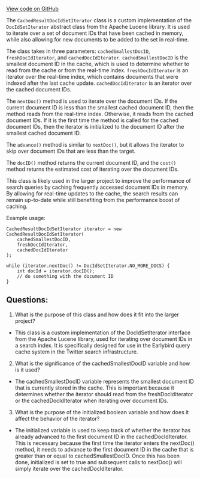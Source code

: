 [View code on GitHub](https://github.com/misbahsy/the-algorithm/src/java/com/twitter/search/earlybird/querycache/CachedResultDocIdSetIterator.java)

The `CachedResultDocIdSetIterator` class is a custom implementation of the `DocIdSetIterator` abstract class from the Apache Lucene library. It is used to iterate over a set of document IDs that have been cached in memory, while also allowing for new documents to be added to the set in real-time. 

The class takes in three parameters: `cachedSmallestDocID`, `freshDocIdIterator`, and `cachedDocIdIterator`. `cachedSmallestDocID` is the smallest document ID in the cache, which is used to determine whether to read from the cache or from the real-time index. `freshDocIdIterator` is an iterator over the real-time index, which contains documents that were indexed after the last cache update. `cachedDocIdIterator` is an iterator over the cached document IDs. 

The `nextDoc()` method is used to iterate over the document IDs. If the current document ID is less than the smallest cached document ID, then the method reads from the real-time index. Otherwise, it reads from the cached document IDs. If it is the first time the method is called for the cached document IDs, then the iterator is initialized to the document ID after the smallest cached document ID. 

The `advance()` method is similar to `nextDoc()`, but it allows the iterator to skip over document IDs that are less than the target. 

The `docID()` method returns the current document ID, and the `cost()` method returns the estimated cost of iterating over the document IDs. 

This class is likely used in the larger project to improve the performance of search queries by caching frequently accessed document IDs in memory. By allowing for real-time updates to the cache, the search results can remain up-to-date while still benefiting from the performance boost of caching. 

Example usage:

```
CachedResultDocIdSetIterator iterator = new CachedResultDocIdSetIterator(
    cachedSmallestDocID,
    freshDocIdIterator,
    cachedDocIdIterator
);

while (iterator.nextDoc() != DocIdSetIterator.NO_MORE_DOCS) {
    int docId = iterator.docID();
    // do something with the document ID
}
```
## Questions: 
 1. What is the purpose of this class and how does it fit into the larger project?
- This class is a custom implementation of the DocIdSetIterator interface from the Apache Lucene library, used for iterating over document IDs in a search index. It is specifically designed for use in the Earlybird query cache system in the Twitter search infrastructure.

2. What is the significance of the cachedSmallestDocID variable and how is it used?
- The cachedSmallestDocID variable represents the smallest document ID that is currently stored in the cache. This is important because it determines whether the iterator should read from the freshDocIdIterator or the cachedDocIdIterator when iterating over document IDs.

3. What is the purpose of the initialized boolean variable and how does it affect the behavior of the iterator?
- The initialized variable is used to keep track of whether the iterator has already advanced to the first document ID in the cachedDocIdIterator. This is necessary because the first time the iterator enters the nextDoc() method, it needs to advance to the first document ID in the cache that is greater than or equal to cachedSmallestDocID. Once this has been done, initialized is set to true and subsequent calls to nextDoc() will simply iterate over the cachedDocIdIterator.
